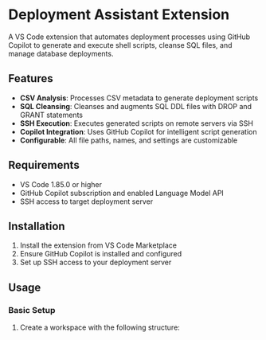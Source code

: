 # Deployment Assistant Extension

A VS Code extension that automates deployment processes using GitHub Copilot to generate and execute shell scripts, cleanse SQL files, and manage database deployments.

## Features

- **CSV Analysis**: Processes CSV metadata to generate deployment scripts
- **SQL Cleansing**: Cleanses and augments SQL DDL files with DROP and GRANT statements
- **SSH Execution**: Executes generated scripts on remote servers via SSH
- **Copilot Integration**: Uses GitHub Copilot for intelligent script generation
- **Configurable**: All file paths, names, and settings are customizable

## Requirements

- VS Code 1.85.0 or higher
- GitHub Copilot subscription and enabled Language Model API
- SSH access to target deployment server

## Installation

1. Install the extension from VS Code Marketplace
2. Ensure GitHub Copilot is installed and configured
3. Set up SSH access to your deployment server

## Usage

### Basic Setup

1. Create a workspace with the following structure:
